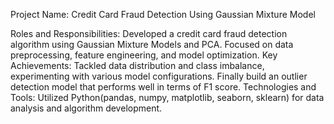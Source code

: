  Project Name: Credit Card Fraud Detection Using Gaussian Mixture Model

Roles and Responsibilities: Developed a credit card fraud detection algorithm using Gaussian Mixture Models and PCA. Focused on data preprocessing, feature engineering, and model optimization.
Key Achievements: Tackled data distribution and class imbalance, experimenting with various model configurations. Finally build an outlier detection model that performs well in terms of F1 score.
Technologies and Tools: Utilized Python(pandas, numpy, matplotlib, seaborn, sklearn) for data analysis and algorithm development.
